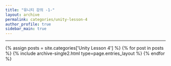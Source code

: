 ```yaml
---
title: "유니티 강의 -1-"
layout: archive
permalink: categories/unity-lesson-4
author_profile: true
sidebar_main: true
---
```


<!-- 공백이 포함되어 있는 카테고리 이름의 경우 site.categories['a b c'] 이런식으로! -->

***

{% assign posts = site.categories['Unity Lesson 4'] %}
{% for post in posts %} 
{% include archive-single2.html type=page.entries_layout %} 
{% endfor %}